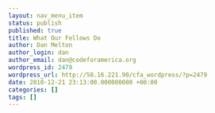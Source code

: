 ```yaml
---
layout: nav_menu_item
status: publish
published: true
title: What Our Fellows Do
author: Dan Melton
author_login: dan
author_email: dan@codeforamerica.org
wordpress_id: 2479
wordpress_url: http://50.16.221.90/cfa_wordpress/?p=2479
date: 2010-12-21 23:13:00.000000000 +00:00
categories: []
tags: []
---
```


